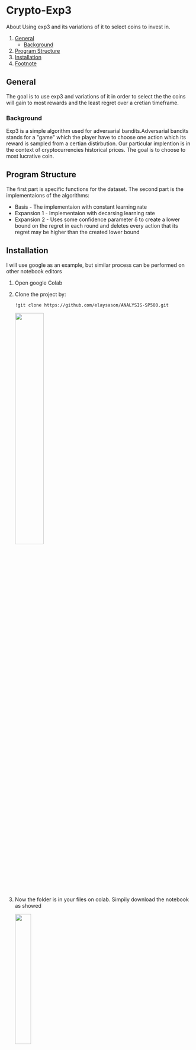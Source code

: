 # Crypto-Exp3
About Using exp3 and its variations of it to select coins to invest in.
1. [General](#General)
    - [Background](#background)
3. [Program Structure](#Program-Structure)
4. [Installation](#Installation)
5. [Footnote](#footnote)
## General
The goal is to use exp3 and variations of it in order to select the the coins will gain to most rewards and the least regret over a cretian timeframe.
### Background
Exp3 is a simple algorithm used for adversarial bandits.Adversarial bandits stands for a "game" which the player have to choose one action which its reward is sampled from a certian distirbution. Our particular implention is in the context of cryptocurrencies historical prices. The goal is to choose to most lucrative coin.

## Program Structure
The first part is specific functions for the dataset. The second part is the implementaions of the algorithms:
* Basis - The implementaion with constant learning rate
* Expansion 1 - Implementaion with decarsing learning rate
* Expansion 2 - Uses some confidence parameter δ to create a lower bound on the regret in each round and deletes every action that its regret may be higher than the created lower bound

## Installation
I will use google as an example, but similar process can be performed on other notebook editors
1. Open google Colab
2. Clone the project by:
	```
	!git clone https://github.com/elaysason/ANALYSIS-SP500.git
	```
    <img src="https://i.imgur.com/IYmNxac.png" data-canonical-src="https://gyazo.com/eb5c5741b6a9a16c692170a41a49c858.png" width=40% height=40% />
3. Now the folder is in your files on colab. Simpily download the notebook as showed

    <img src="https://i.imgur.com/BIY19HC.png" data-canonical-src="https://gyazo.com/eb5c5741b6a9a16c692170a41a49c858.png" width=30% height=30% />
